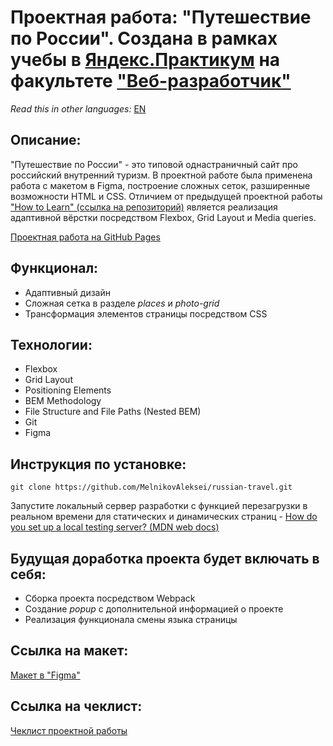 # Проектная работа: "Путешествие по России". Создана в рамках учебы в [Яндекс.Практикум](https://praktikum.yandex.ru/) на факультете ["Веб-разработчик"](https://praktikum.yandex.ru/web/) 

*Read this in other languages:* [EN](https://github.com/MelnikovAleksei/russian-travel/blob/master/README.EN.md) 

## Описание: 

"Путешествие по России" - это типовой однастраничный сайт про российский внутренний туризм. В проектной работе была применена работа с макетом в Figma, построение сложных сеток, разширенные возможности HTML и CSS. Отличием от предыдущей проектной работы ["How to Learn" (ссылка на репозиторий)](https://github.com/MelnikovAleksei/how-to-learn) является реализация адаптивной вёрстки посредством Flexbox, Grid Layout и Media queries. 

[Проектная работа на GitHub Pages](https://melnikovaleksei.github.io/russian-travel/index) 

## Функционал: 

* Адаптивный дизайн 
* Сложная сетка в разделе *places* и *photo-grid* 
* Трансформация элементов страницы посредством CSS

## Технологии: 

* Flexbox 
* Grid Layout 
* Positioning Elements 
* BEM Methodology 
* File Structure and File Paths (Nested BEM) 
* Git 
* Figma 

## Инструкция по установке: 

```
git clone https://github.com/MelnikovAleksei/russian-travel.git
``` 
Запустите локальный сервер разработки с функцией перезагрузки в реальном времени для статических и динамических страниц - [How do you set up a local testing server? (MDN web docs)](https://developer.mozilla.org/en-US/docs/Learn/Common_questions/set_up_a_local_testing_server) 

## Будущая доработка проекта будет включать в себя: 

* Сборка проекта посредством Webpack 
* Создание *popup* c дополнительной информацией о проекте 
* Реализация функционала смены языка страницы 

## Ссылка на макет: 

[Макет в "Figma"](https://drive.google.com/file/d/1PA3d-rIn5ncNtcODT_42haGpmgquCk7t/view?usp=sharing) 

## Ссылка на чеклист: 

[Чеклист проектной работы](https://code.s3.yandex.net/web-developer/checklists/new-program/checklist-3/index.html) 


